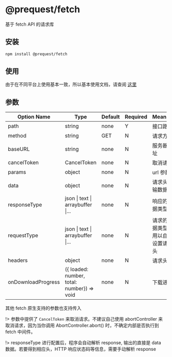 # @prequest/fetch

基于 fetch API 的请求库

## 安装

```bash
npm install @prequest/fetch
```

## 使用

由于在不同平台上使用基本一致，所以基本使用文档，请查阅 [这里](https://pre-quest.vercel.app/#/usage)

## 参数

| Option Name        | Type                                       | Default | Required | Meaning                            | Example                 |
| ------------------ | ------------------------------------------ | ------- | -------- | ---------------------------------- | ----------------------- |
| path               | string                                     | none    | Y        | 接口路径                           | /api                    |
| method             | string                                     | GET     | N        | 请求方式                           | post                    |
| baseURL            | string                                     | none    | N        | 服务器地址                         | 'http://localhost:3000' |
| cancelToken        | CancelToken                                | none    | N        | 取消请求                           |                         |
| params             | object                                     | none    | N        | url 参数                           | { id: 10}               |
| data               | object                                     | none    | N        | 请求头传输数据                     | { id: 10}               |
| responseType       | json \| text \| arraybuffer \|...          | none    | N        | 响应的数据类型                     | json                    |
| requestType        | json \| text \| arraybuffer \|...          | none    | N        | 请求的数据类型，用以自动设置请求头 | json                    |
| headers            | object                                     | none    | N        | 请求头                             | { token: 'aaaaa'}       |
| onDownloadProgress | ({ loaded: number, total: number}) => void | none    | N        | 下载进度                           |                         |

其他 fetch 原生支持的参数也支持传入

!> 参数中提供了 `CancelToken` 来取消请求。不建议自己使用 abortController 来取消请求，因为当你调用 AbortController.abort() 时，不确定内部是否执行到 fetch 中间件。

!> responseType 进行配置后，程序会自动解析 response, 输出的直接是 data 数据。若要得到相应头，HTTP 响应状态码等信息，需要手动解析 response
